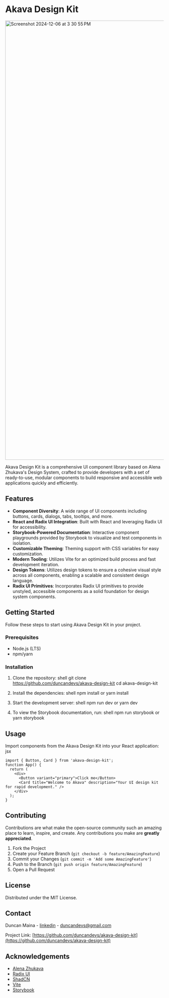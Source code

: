 # Akava Design Kit
<img width="1395" alt="Screenshot 2024-12-06 at 3 30 55 PM" src="https://github.com/user-attachments/assets/611934e3-e246-44d6-b246-e7f86a0809a9">

Akava Design Kit is a comprehensive UI component library based on Alena Zhukava's Design System, crafted to provide developers with a set of ready-to-use, modular components to build responsive and accessible web applications quickly and efficiently.

## Features

- **Component Diversity**: A wide range of UI components including buttons, cards, dialogs, tabs, tooltips, and more.
- **React and Radix UI Integration**: Built with React and leveraging Radix UI for accessibility.
- **Storybook-Powered Documentation**: Interactive component playgrounds provided by Storybook to visualize and test components in isolation.
- **Customizable Theming**: Theming support with CSS variables for easy customization.
- **Modern Tooling**: Utilizes Vite for an optimized build process and fast development iteration.
- **Design Tokens**: Utilizes design tokens to ensure a cohesive visual style across all components, enabling a scalable and consistent design language.
- **Radix UI Primitives**: Incorporates Radix UI primitives to provide unstyled, accessible components as a solid foundation for design system components.

## Getting Started

Follow these steps to start using Akava Design Kit in your project.

### Prerequisites

- Node.js (LTS)
- npm/yarn

### Installation

1. Clone the repository:
shell
git clone https://github.com/duncandevs/akava-design-kit
cd akava-design-kit

2. Install the dependencies:
shell
npm install
or
yarn install

3. Start the development server:
shell
npm run dev
or
yarn dev

4. To view the Storybook documentation, run:
shell
npm run storybook
or
yarn storybook


## Usage

Import components from the Akava Design Kit into your React application:
jsx
```
import { Button, Card } from 'akava-design-kit';
function App() {
  return (
    <div>
      <Button variant="primary">Click me</Button>
      <Card title="Welcome to Akava" description="Your UI design kit for rapid development." />
    </div>
  );
}
```


## Contributing

Contributions are what make the open-source community such an amazing place to learn, inspire, and create. Any contributions you make are **greatly appreciated**.

1. Fork the Project
2. Create your Feature Branch (`git checkout -b feature/AmazingFeature`)
3. Commit your Changes (`git commit -m 'Add some AmazingFeature'`)
4. Push to the Branch (`git push origin feature/AmazingFeature`)
5. Open a Pull Request

## License
Distributed under the MIT License.

## Contact

Duncan Maina - [linkedin](https://www.linkedin.com/in/duncan-maina-499677135/) - duncandevs@gmail.com

Project Link: [https://github.com/duncandevs/akava-design-kit](https://github.com/duncandevs/akava-design-kit)

## Acknowledgements

- [Alena Zhukava](https://www.figma.com/community/file/1267195373409722424)
- [Radix UI](https://www.radix-ui.com/)
- [ShadCN](https://ui.shadcn.com/)
- [Vite](https://vitejs.dev/)
- [Storybook](https://storybook.js.org/)
